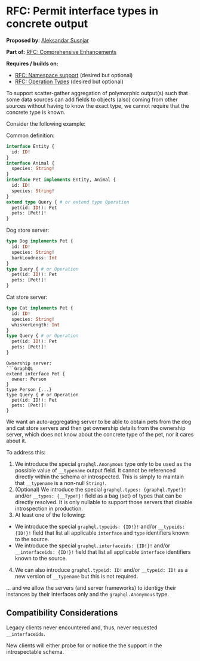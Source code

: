 # RFC: Permit interface types in concrete output

**Proposed by**: [Aleksandar Susnjar](https://github.com/aleksandarsusnjar)

**Part of:** [RFC: Comprehensive Enhancements](ComprehensiveEnhacement.md)

**Requires / builds on:**
- [RFC: Namespace support](Namespacing.md) (desired but optional)
- [RFC: Operation Types](OperationTypes.md) (desired but optional)

To support scatter-gather aggregation of polymorphic output(s) such that some data sources
can add fields to objects (also) coming from other sources without having to know the exact
type, we cannot require that the concrete type is known.

Consider the following example:

Common definition:

```GraphQL
interface Entity {
  id: ID!
}
interface Animal {
  species: String!
}
interface Pet implements Entity, Animal {
  id: ID!
  species: String!
}
extend type Query { # or extend type Operation
  pet(id: ID!): Pet
  pets: [Pet!]!
}
```

Dog store server:
```GraphQL
type Dog implements Pet {
  id: ID!
  species: String!
  barkLoudness: Int  
}
type Query { # or Operation
  pet(id: ID!): Pet
  pets: [Pet!]!
}

```
Cat store server:
```GraphQL
type Cat implements Pet {
  id: ID!
  species: String!
  whiskerLength: Int  
}
type Query { # or Operation
  pet(id: ID!): Pet
  pets: [Pet!]!
}
```

```
Ownership server:
```GraphQL
extend interface Pet {
  owner: Person
}
type Person {...}
type Query { # or Operation
  pet(id: ID!): Pet
  pets: [Pet!]!
}
```

We want an auto-aggregating server to be able to obtain pets from the dog and cat store servers and then get ownership details from the ownership server, which does not know about the concrete type of the pet, nor it cares about it.

To address this:

1. We introduce the special `graphql.Anonymous` type only to be used as the possible value of `__typename` output field. It cannot be referenced directly within the schema or introspected. This is simply to maintain that `__typename` is a non-null `String!`.
2. (Optional) We introduce the special `graphql.types: {graphql.Type!}!` and/or `__types: {__Type!}!` field as a bag (set) of types that can be directly resolved. It is only nullable to support those servers that disable introspection in production.
3. At least one of the following:
  - We introduce the special `graphql.typeids: {ID!}!` and/or `__typeids: {ID!}!` field that list all applicable `interface` and `type` identifiers known to the source.
  - We introduce the special `graphql.interfaceids: {ID!}!` and/or `__interfaceids: {ID!}!` field that list all applicable `interface` identifiers known to the source.
4. We can also introduce `graphql.typeid: ID!` and/or `__typeid: ID!` as a new version of `__typename` but this is not required.

... and we allow the servers (and server frameworks) to identigy their instances by their interfaces only and the `graphql.Anonymous` type.

## Compatibility Considerations

Legacy clients never encountered and, thus, never requested `__interfaceids`.

New clients will either probe for or notice the the support in the introspectable schema.
